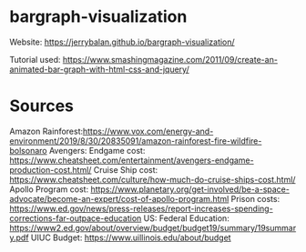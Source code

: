 # bargraph-visualization

Website: https://jerrybalan.github.io/bargraph-visualization/


Tutorial used: https://www.smashingmagazine.com/2011/09/create-an-animated-bar-graph-with-html-css-and-jquery/

# Sources

Amazon Rainforest:https://www.vox.com/energy-and-environment/2019/8/30/20835091/amazon-rainforest-fire-wildfire-bolsonaro
Avengers: Endgame cost: https://www.cheatsheet.com/entertainment/avengers-endgame-production-cost.html/
Cruise Ship cost: https://www.cheatsheet.com/culture/how-much-do-cruise-ships-cost.html/
Apollo Program cost: https://www.planetary.org/get-involved/be-a-space-advocate/become-an-expert/cost-of-apollo-program.html
Prison costs: https://www.ed.gov/news/press-releases/report-increases-spending-corrections-far-outpace-education
US: Federal Education: https://www2.ed.gov/about/overview/budget/budget19/summary/19summary.pdf
UIUC Budget: https://www.uillinois.edu/about/budget
